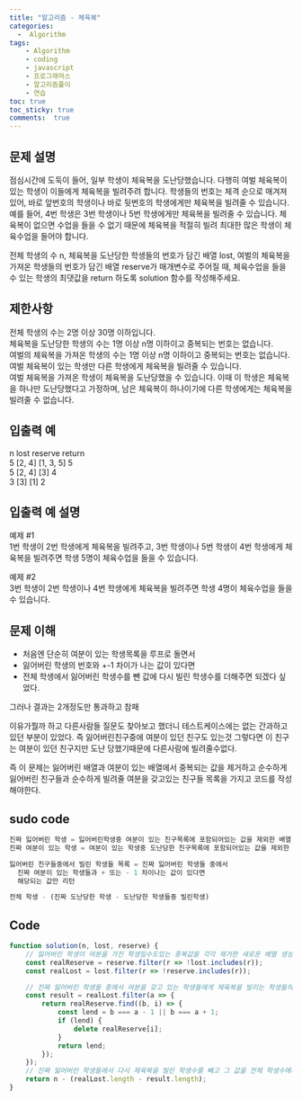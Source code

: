 ```yaml
---
title: "알고리즘 - 체육복"
categories: 
  -  Algorithm
tags: 
    - Algorithm
    - coding
    - javascript
    - 프로그래머스
    - 알고리즘풀이
    - 연습
toc: true
toc_sticky: true
comments:  true
---
```


## 문제 설명
점심시간에 도둑이 들어, 일부 학생이 체육복을 도난당했습니다. 다행히 여벌 체육복이 있는 학생이 이들에게 체육복을 빌려주려 합니다. 학생들의 번호는 체격 순으로 매겨져 있어, 바로 앞번호의 학생이나 바로 뒷번호의 학생에게만 체육복을 빌려줄 수 있습니다. 예를 들어, 4번 학생은 3번 학생이나 5번 학생에게만 체육복을 빌려줄 수 있습니다. 체육복이 없으면 수업을 들을 수 없기 때문에 체육복을 적절히 빌려 최대한 많은 학생이 체육수업을 들어야 합니다.  

전체 학생의 수 n, 체육복을 도난당한 학생들의 번호가 담긴 배열 lost, 여벌의 체육복을 가져온 학생들의 번호가 담긴 배열 reserve가 매개변수로 주어질 때, 체육수업을 들을 수 있는 학생의 최댓값을 return 하도록 solution 함수를 작성해주세요.
  
## 제한사항  
전체 학생의 수는 2명 이상 30명 이하입니다.  
체육복을 도난당한 학생의 수는 1명 이상 n명 이하이고 중복되는 번호는 없습니다.  
여벌의 체육복을 가져온 학생의 수는 1명 이상 n명 이하이고 중복되는 번호는 없습니다.  
여벌 체육복이 있는 학생만 다른 학생에게 체육복을 빌려줄 수 있습니다.  
여벌 체육복을 가져온 학생이 체육복을 도난당했을 수 있습니다. 이때 이 학생은 체육복을 하나만 도난당했다고 가정하며, 남은 체육복이 하나이기에 다른 학생에게는 체육복을 빌려줄 수 없습니다.  

## 입출력 예
n	lost	reserve	return  
5	[2, 4]	[1, 3, 5]	5  
5	[2, 4]	[3]	4  
3	[3]	[1]	2  

## 입출력 예 설명  
예제 #1  
1번 학생이 2번 학생에게 체육복을 빌려주고, 3번 학생이나 5번 학생이 4번 학생에게 체육복을 빌려주면 학생 5명이 체육수업을 들을 수 있습니다.  

예제 #2  
3번 학생이 2번 학생이나 4번 학생에게 체육복을 빌려주면 학생 4명이 체육수업을 들을 수 있습니다.  

## 문제 이해
- 처음엔 단순히 여분이 있는 학생목록을 루프로 돌면서 
- 잃어버린 학생의 번호와 +-1 차이가 나는 값이 있다면 
- 전체 학생에서 잃어버린 학생수를 뺀 값에 다시 빌린 학생수를 더해주면 되겠다 싶었다.
  
그러나 결과는 2개정도만 통과하고 참패  

이유가뭘까 하고 다른사람들 질문도 찾아보고 했더니 테스트케이스에는 없는 간과하고 있던 부분이 있었다. 즉 잃어버린친구중에 여분이 있던 친구도 있는것 그렇다면 이 친구는 여분이 있던 친구지만 도난 당했기때문에 다른사람에 빌려줄수없다.
  

즉 이 문제는 잃어버린 배열과 여분이 있는 배열에서 중복되는 값을 제거하고 순수하게 잃어버린 친구들과 순수하게 빌려줄 여분을 갖고있는 친구들 목록을 가지고 코드를 작성해야한다.

## sudo code
```javascript
진짜 잃어버린 학생 = 잃어버린학생중 여분이 있는 친구목록에 포함되어있는 값을 제외한 배열
진짜 여분이 있는 학생 = 여분이 있는 학생중 도난당한 친구목록에 포함되어있는 값을 제외한 배열

잃어버린 친구들중에서 빌린 학생들 목록 = 진짜 잃어버린 학생들 중에서
  진짜 여분이 있는 학생들과 + 또는 - 1 차이나는 값이 있다면
  해당되는 값만 리턴

전체 학생 - (진짜 도난당한 학생 - 도난당한 학생들중 빌린학생)
```

## Code
```javascript
function solution(n, lost, reserve) {
    // 잃어버린 학생이 여분을 가진 학생일수도있는 중복값을 각각 제거한 새로운 배열 생성
    const realReserve = reserve.filter(r => !lost.includes(r));
    const realLost = lost.filter(r => !reserve.includes(r));

    // 진짜 잃어버린 학생들 중에서 여분을 갖고 있는 학생들에게 체육복을 빌리는 학생들의 배열을 리턴
    const result = realLost.filter(a => {
        return realReserve.find((b, i) => {
            const lend = b === a - 1 || b === a + 1;
            if (lend) {
                delete realReserve[i];
            }
            return lend;
        });
    });
    // 진짜 잃어버린 학생들에서 다시 체육복을 빌린 학생수를 빼고 그 값을 전체 학생수에서 뺀다
    return n - (realLost.length - result.length);
}
```